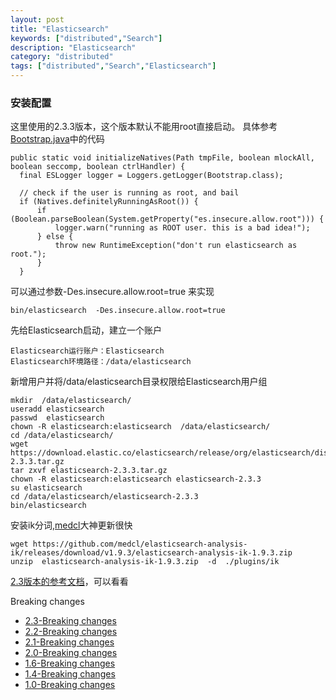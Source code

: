 ```yaml
---
layout: post
title: "Elasticsearch"
keywords: ["distributed","Search"]
description: "Elasticsearch"
category: "distributed"
tags: ["distributed","Search","Elasticsearch"]
---
```


### 安装配置
这里使用的2.3.3版本，这个版本默认不能用root直接启动。
具体参考[Bootstrap.java](https://github.com/elastic/elasticsearch/blob/93de1ed6068e8e9f35897f623efe00aa3cfafeea/core/src/main/java/org/elasticsearch/bootstrap/Bootstrap.java#L89)中的代码

```
public static void initializeNatives(Path tmpFile, boolean mlockAll, boolean seccomp, boolean ctrlHandler) {
  final ESLogger logger = Loggers.getLogger(Bootstrap.class);

  // check if the user is running as root, and bail
  if (Natives.definitelyRunningAsRoot()) {
      if (Boolean.parseBoolean(System.getProperty("es.insecure.allow.root"))) {
          logger.warn("running as ROOT user. this is a bad idea!");
      } else {
          throw new RuntimeException("don't run elasticsearch as root.");
      }
  }
```
可以通过参数-Des.insecure.allow.root=true 来实现
```
bin/elasticsearch  -Des.insecure.allow.root=true 
```

先给Elasticsearch启动，建立一个账户

```
Elasticsearch运行账户：Elasticsearch
Elasticsearch环境路径：/data/elasticsearch
```

新增用户并将/data/elasticsearch目录权限给Elasticsearch用户组

```
mkdir  /data/elasticsearch/
useradd elasticsearch
passwd  elasticsearch
chown -R elasticsearch:elasticsearch  /data/elasticsearch/
cd /data/elasticsearch/
wget https://download.elastic.co/elasticsearch/release/org/elasticsearch/distribution/tar/elasticsearch/2.3.3/elasticsearch-2.3.3.tar.gz
tar zxvf elasticsearch-2.3.3.tar.gz 
chown -R elasticsearch:elasticsearch elasticsearch-2.3.3
su elasticsearch
cd /data/elasticsearch/elasticsearch-2.3.3
bin/elasticsearch
```
安装ik分词,[medcl](https://github.com/medcl)大神更新很快

```
wget https://github.com/medcl/elasticsearch-analysis-ik/releases/download/v1.9.3/elasticsearch-analysis-ik-1.9.3.zip
unzip  elasticsearch-analysis-ik-1.9.3.zip  -d  ./plugins/ik
```
[2.3版本的参考文档](https://www.elastic.co/guide/en/elasticsearch/reference/2.3/index.html)，可以看看

Breaking changes
>
* [2.3-Breaking changes](https://www.elastic.co/guide/en/elasticsearch/reference/2.3/breaking-changes-2.3.html)
* [2.2-Breaking changes](https://www.elastic.co/guide/en/elasticsearch/reference/2.3/breaking-changes-2.2.html)
* [2.1-Breaking changes](https://www.elastic.co/guide/en/elasticsearch/reference/2.3/breaking-changes-2.1.html)
* [2.0-Breaking changes](https://www.elastic.co/guide/en/elasticsearch/reference/2.3/breaking-changes-2.0.html)
* [1.6-Breaking changes](https://www.elastic.co/guide/en/elasticsearch/reference/2.3/breaking-changes-1.6.html)
* [1.4-Breaking changes](https://www.elastic.co/guide/en/elasticsearch/reference/2.3/breaking-changes-1.4.html)
* [1.0-Breaking changes](https://www.elastic.co/guide/en/elasticsearch/reference/2.3/breaking-changes-1.0.html)



